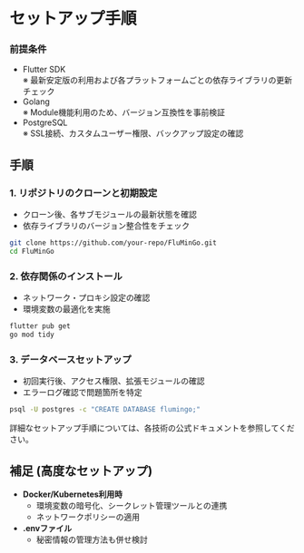 # セットアップ手順

### 前提条件
- Flutter SDK  
  ※ 最新安定版の利用および各プラットフォームごとの依存ライブラリの更新チェック
- Golang  
  ※ Module機能利用のため、バージョン互換性を事前検証
- PostgreSQL  
  ※ SSL接続、カスタムユーザー権限、バックアップ設定の確認

## 手順

### 1. リポジトリのクローンと初期設定
- クローン後、各サブモジュールの最新状態を確認
- 依存ライブラリのバージョン整合性をチェック
```bash
git clone https://github.com/your-repo/FluMinGo.git
cd FluMinGo
```

### 2. 依存関係のインストール
- ネットワーク・プロキシ設定の確認
- 環境変数の最適化を実施
```bash
flutter pub get
go mod tidy
```

### 3. データベースセットアップ
- 初回実行後、アクセス権限、拡張モジュールの確認
- エラーログ確認で問題箇所を特定
```bash
psql -U postgres -c "CREATE DATABASE flumingo;"
```

詳細なセットアップ手順については、各技術の公式ドキュメントを参照してください。

## 補足 (高度なセットアップ)
- **Docker/Kubernetes利用時**  
  - 環境変数の暗号化、シークレット管理ツールとの連携
  - ネットワークポリシーの適用
- **.envファイル**  
  - 秘密情報の管理方法も併せ検討
